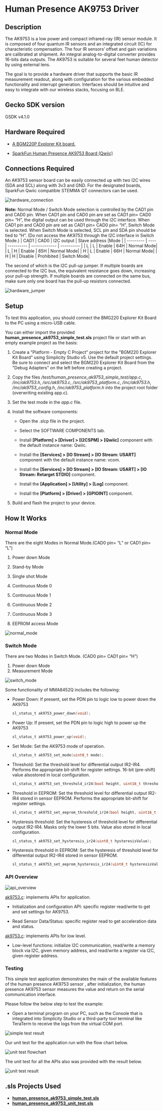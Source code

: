 # Human Presence AK9753 Driver #

## Description ##

The AK9753 is a low power and compact infrared-ray (IR) sensor module. It is composed of four
quantum IR sensors and an integrated circuit (IC) for characteristic compensation. The four IR sensors’
offset and gain variations are calibrated at shipment. An integral analog-to-digital converter provides
16-bits data outputs. The AK9753 is suitable for several feet human detector by using external lens.


The goal is to provide a hardware driver that supports the basic IR measurement readout, along with configuration for the various embedded functionality and interrupt generation. Interfaces should be intuitive and easy to integrate with our wireless stacks, focusing on BLE.

## Gecko SDK version ##

GSDK v4.1.0

## Hardware Required ##

- [A BGM220P Explorer Kit board.](https://www.silabs.com/development-tools/wireless/bluetooth/bgm220-explorer-kit)

- [SparkFun Human Presence AK9753 Board (Qwiic)](https://cdn.sparkfun.com/assets/6/7/9/8/e/AK9753_DS.pdf)

## Connections Required ##

An AK9753 sensor board can be easily connected up with two I2C wires (SDA and SCL) along with 3v3 and GND. For the designated boards, SparkFun Qwiic compatible STEMMA QT connectors can be used.

![hardware_connection](docs/img/hardware_connection.PNG)

**Note:** Normal Mode / Switch Mode selection is controlled by the CAD1 pin and CAD0 pin.
When CAD1 pin and CAD0 pin are set as CAD1 pin= CAD0 pin= “H”, the digital output can be used
through the I2C interface. When CAD1 pin and CAD0 pin are set as CAD1 pin= CAD0 pin= “H”, Switch Mode is selected. When Switch Mode is selected, SCL pin and SDA pin should be tied to “H”. (Do not access the AK9753 through the I2C interface in Switch Mode.)
| CAD1      | CAD0 | I2C output | Slave address |Mode        |
| --------- | ---- | ---------- | ------------- | ---------- |
| L         | L    | Enable     | 64H           | Normal Mode|
| L         | H    | Enable     | 65H           | Normal Mode|
| H         | L    | Enable     | 66H           | Normal Mode|
| H         | H    | Disable    | Prohibited    | Switch Mode|

The second of which is the I2C pull-up jumper. If multiple boards are connected to the I2C bus, the equivalent resistance goes down, increasing your pull-up strength. If multiple boards are connected on the same bus, make sure only one board has the pull-up resistors connected.

![hardware_jumper](docs/img/hardware_jumper.jpg)

## Setup ##

To test this application, you should connect the BMG220 Explorer Kit Board to the PC using a micro-USB cable.

You can either import the provided **human_presence_ak9753_simple_test.sls** project file or start with an empty example project as the basis:

1. Create a "Platform - Empty C Project" project for the "BGM220 Explorer Kit Board" using Simplicity Studio v5. Use the default project settings. Be sure to connect and select the BGM220 Explorer Kit Board from the "Debug Adapters" on the left before creating a project.

2. Copy the files */test/human_presence_ak9753_simple_test/app.c*, */inc/ak9753.h*, */src/ak9753.c*, */src/ak9753_platform.c*, */inc/ak9753.h*, */inc/ak9753_config.h*, */inc/ak9753_platform.h* into the project root folder (overwriting existing app.c).

3. Set the test mode in the *app.c* file.

4. Install the software components:

    - Open the .slcp file in the project.

    - Select the SOFTWARE COMPONENTS tab.

    - Install **[Platform] > [Driver] > [I2CSPM] > [Qwiic]** component with the default instance name: Qwiic.

    - Install the **[Services] > [IO Stream] > [IO Stream: USART]** component with the default instance name: vcom.

    - Install the **[Services] > [IO Stream] > [IO Stream: USART] > [IO Stream: Retarget STDIO]** component.

    - Install the **[Application] > [Utility] > [Log]** component.

    - Install the **[Platform] > [Driver] > [GPIOINT]** component.

5. Build and flash the project to your device.

## How It Works ##

### Normal Mode ###

 There are the eight Modes in Normal Mode.(CAD0 pin= “L” or CAD1 pin= “L”)

1. Power down Mode

2. Stand-by Mode

3. Single shot Mode

4. Continuous Mode 0

5. Continuous Mode 1

6. Continuous Mode 2

7. Continuous Mode 3

8. EEPROM access Mode

![normal_mode](docs/img/normal_mode.JPG)

### Switch Mode ###

 There are two Modes in Switch Mode. (CAD0 pin= CAD1 pin= “H”)

1. Power down Mode
2. Measurement Mode

![switch_mode](docs/img/switch_mode.JPG)

Some functionality of MMA8452Q includes the following:

- Power Down: If present, set the PDN pin to logic low to power down the AK9753

  ```c
  sl_status_t ak9753_power_down(void);
  ```

- Power Up: If present, set the PDN pin to logic high to power up the AK9753

  ```c
  sl_status_t ak9753_power_up(void);
  ```

- Set Mode: Set the AK9753 mode of operation.

  ```c
  sl_status_t ak9753_set_mode(uint8_t mode);
  ```

- Threshold: Set the threshold level for differential output IR2-IR4. Performs the appropriate bit-shift for register settings. 16-bit (pre-shift) value alsostored in local configuration.

  ```c
  sl_status_t ak9753_set_threshold_ir24(bool height, uint16_t thresholdValue);
  ```

- Threshold in EEPROM:  Set the threshold level for differential output IR2-IR4 stored in sensor EEPROM. Performs the appropriate bit-shift for register settings.

  ```c
  sl_status_t ak9753_set_eeprom_threshold_ir24(bool height, uint16_t thresholdValue);
  ```

- Hysteresis threshold: Set the hysteresis of threshold level for differential output IR2-IR4.  Masks only the lower 5 bits. Value also stored in local configuration.

  ```c
  sl_status_t ak9753_set_hysteresis_ir24(uint8_t hysteresisValue);
  ```

- Hysteresis threshold in EEPROM: Set the hysteresis of threshold level for differential output IR2-IR4 stored in sensor EEPROM.

  ```c
  sl_status_t ak9753_set_eeprom_hysteresis_ir24(uint8_t hysteresisValue);
  ```

### API Overview ###

![api_overview](docs/img/api_overview.png)

[ak9753.c](src/ak9753.c): implements APIs for application.

- Initialization and configuration API: specific register read/write to get and set settings for AK9753.

- Read Sensor Data/Status: specific register read to get acceleration data and status.

[ak9753.c](src/ak9753_platform.c): implements APIs for low level.

- Low-level functions: initialize I2C communication, read/write a memory block via I2C, given memory address, and read/write a register via I2C, given register address.

### Testing ###

This simple test application demonstrates the main of the available features of the human presence AK9753 sensor , after initialization, the human presence AK9753 sensor measures the value and return on the serial communication interface.

Please follow the below step to test the example:

- Open a terminal program on your PC, such as the Console that is integrated into Simplicity Studio or a third-party tool terminal like TeraTerm to receive the logs from the virtual COM port.

![simple test result](docs/img/simple_test_result.JPG "simple test result")

Our unit test for the application run with the flow chart below.

![unit test flowchart](docs/img/unit_test_flowchart.PNG "unit test flowchart")

The unit test for all the APIs also was provided with the result below.

![unit test result](docs/img/unit_test_result.PNG "unit test result")

## .sls Projects Used ##

- [**human_presence_ak9753_simple_test.sls**](SimplicityStudio/human_presence_ak9753_simple_test.sls)
- [**human_presence_ak9753_unit_test.sls**](SimplicityStudio/ak9753_unit_test.sls)